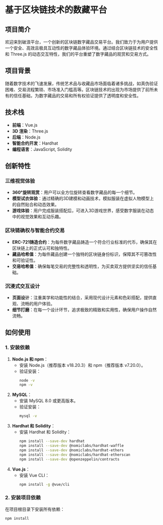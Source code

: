 # 基于区块链技术的数藏平台

## 项目简介
欢迎来到破浪平台，一个创新的区块链数字藏品交易平台。我们致力于为用户提供一个安全、高效且极具互动性的数字藏品体验环境。通过结合区块链技术的安全性和 Three.js 的动态交互特性，我们的平台重塑了数字藏品的观赏和交易方式。

## 项目背景
随着数字技术的飞速发展，传统艺术品与收藏品市场面临着诸多挑战，如真伪验证困难、交易流程繁琐、市场准入门槛高等。区块链技术的出现为市场提供了前所未有的信任基础，为数字藏品的交易和所有权验证提供了透明度和安全性。

## 技术栈
- **前端**：Vue.js
- **3D 渲染**：Three.js
- **后端**：Node.js
- **智能合约开发**：Hardhat
- **编程语言**：JavaScript, Solidity

## 创新特性
### 三维视觉体验
- **360°旋转观赏**：用户可以全方位旋转查看数字藏品的每一个细节。
- **模型试衣体验**：通过精确的3D建模和动画技术，模拟服装在虚拟人物模型上的自然贴合和动态效果。
- **游戏体验**：用户完成服装搭配后，可进入3D游戏世界，感受数字服装在动态中的视觉效果和互动乐趣。

### 区块链确权与智能合约交易
- **ERC-721铸造合约**：为每件数字藏品铸造一个符合行业标准的代币，确保其在区块链上的正式认可和独特性。
- **藏品哈希值**：为每件藏品创建一个独特的区块链身份标识，保障其不可篡改性和可验证性。
- **交易哈希值**：确保每笔交易的完整性和透明性，为买卖双方提供坚实的信任基础。

### 沉浸式交互设计
- **页面设计**：注重美学和功能性的结合，采用现代设计元素和色彩搭配，提供直观、流畅的用户体验。
- **细节打磨**：在每一个设计环节，追求极致的精致和实用性，确保用户操作自然流畅。

## 如何使用
### 1. 安装依赖
1. **Node.js 和 npm**：
   - 安装 Node.js（推荐版本 v18.20.3）和 npm（推荐版本 v7.20.0）。
   - 验证安装：
     ```bash
     node -v
     npm -v
     ```
2. **MySQL**：
   - 安装 MySQL 8.0 或更高版本。
   - 验证安装：
     ```bash
     mysql -v
     ```
3. **Hardhat 和 Solidity**：
   - 安装 Hardhat 和 Solidity：
     ```bash
     npm install --save-dev hardhat
     npm install --save-dev @nomiclabs/hardhat-waffle
     npm install --save-dev @nomiclabs/hardhat-ethers
     npm install --save-dev @nomiclabs/hardhat-etherscan
     npm install --save-dev @openzeppelin/contracts
     ```
4. **Vue.js**：
   - 安装 Vue CLI：
     ```bash
     npm install -g @vue/cli
     ```
 ### 2. 安装项目依赖
在项目根目录下安装所有依赖：
```bash
npm install
